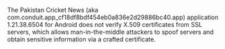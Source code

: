 The Pakistan Cricket News (aka com.conduit.app_cf18df8bdf454eb0a836e2d29886bc40.app) application 1.21.38.6504 for Android does not verify X.509 certificates from SSL servers, which allows man-in-the-middle attackers to spoof servers and obtain sensitive information via a crafted certificate.